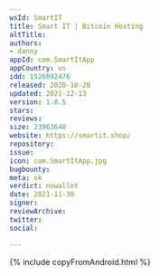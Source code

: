 ```yaml
---
wsId: SmartIT
title: Smart IT | Bitcoin Hosting
altTitle: 
authors:
- danny
appId: com.SmartItApp
appCountry: us
idd: 1526092476
released: 2020-10-28
updated: 2021-12-13
version: 1.0.5
stars: 
reviews: 
size: 23963648
website: https://smartit.shop/
repository: 
issue: 
icon: com.SmartItApp.jpg
bugbounty: 
meta: ok
verdict: nowallet
date: 2021-11-30
signer: 
reviewArchive: 
twitter: 
social: 

---
```


{% include copyFromAndroid.html %}